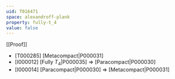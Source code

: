 ```yaml
---
uid: T016471
space: alexandroff-plank
property: fully-t_4
value: false
---
```

[[Proof]]

* [T000285] [Metacompact|P000031]
* [I000012] [Fully $T_4$|P000035] => [Paracompact|P000030]
* [I000014] [Paracompact|P000030] => [Metacompact|P000031]

